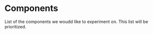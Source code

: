 # Components

List of the components we woudd like to experiment on. This list will be prioritized.
